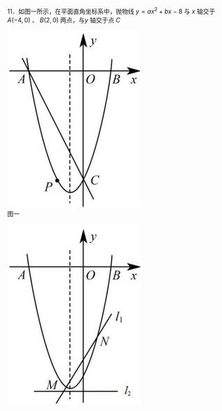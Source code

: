 11．如图一所示，在平面直角坐标系中，抛物线 $y = a x ^ { 2 } + b x - 8$ 与 $x$ 轴交于 $A ( - 4 , 0 )$ 、 $B ( 2 , 0 )$ 两点，与$y$ 轴交于点 $C$

![](<../../qs_image_DB/专题3-5__二次函数压轴：焦点与准线，动点面积，含参二次函数（解析版）/4935a0964eb9f5b02b475e22cc332dc9c944539678842e13ca526b5ff34a11e9.jpg>)  
图一

![](<../../qs_image_DB/专题3-5__二次函数压轴：焦点与准线，动点面积，含参二次函数（解析版）/376db887b05721a584d640a7763a3a096d51ba622d1f0c4ea7b1863240881b79.jpg>)  
